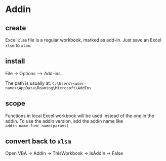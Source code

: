 # Addin

## create
Excel `xlam` file is a regular workbook, marked as add-in. Just save an Excel `xlsm` to `xlam`.

## install
File -> Options –> Add-ins.

The path is usually at: `C:\Users\<user-name>\AppData\Roaming\Microsoft\AddIns`

## scope
Functions in local Excel workbook will be used instead of the one in the addin. To use the addin version, 
add the addin name like `addin_name.func_name(params)`

## convert back to `xlsm`
Open VBA -> AddIn -> ThisWorkbook -> IsAddIn -> False
